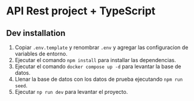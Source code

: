 # API Rest project + TypeScript

## Dev installation

1. Copiar `.env.template` y renombrar `.env` y agregar las configuracion de variables de entorno.
2. Ejecutar el comando `npm install` para installar las dependencias.
3. Ejecutar el comando `docker compose up -d` para levantar la base de datos.
4. Llenar la base de datos con los datos de prueba ejecutando `npm run seed`.
5. Ejecutar `np run dev` para levantar el proyecto.
